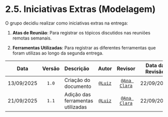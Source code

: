 # 2.5. Iniciativas Extras (Modelagem)

O grupo decidiu realizar como iniciativas extras na entrega:

1. **Atas de Reunião**: Para registrar os tópicos discutidos nas reuniões remotas semanais.

2. **Ferramentas Utilizadas**: Para registrar as diferentes ferramentas que foram utilizas ao longo da segunda entrega.

| **Data**       | **Versão** | **Descrição**                         | **Autor**                                      | **Revisor**                                      | **Data da Revisão** |
| :--------: | :----: | :-------------------------------- | :----------------------------------------: | :----------------------------------------: | :-------------: |
| 13/09/2025 |  `1.0`   | Criação do documento | [`@Luiz`](https://github.com/luizfaria1989) | [`@Ana Clara`](https://github.com/anabborges) |   22/09/2025    |
| 21/09/2025 |  `1.1`   | Adição das ferramentas utilizadas | [`@Luiz`](https://github.com/luizfaria1989) | [`@Ana Clara`](https://github.com/anabborges) |   22/09/2025    |
